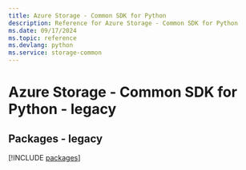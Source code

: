 ```yaml
---
title: Azure Storage - Common SDK for Python
description: Reference for Azure Storage - Common SDK for Python
ms.date: 09/17/2024
ms.topic: reference
ms.devlang: python
ms.service: storage-common
---
```

# Azure Storage - Common SDK for Python - legacy
## Packages - legacy
[!INCLUDE [packages](storage---common-index.md)]